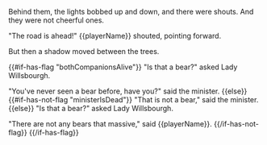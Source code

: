 Behind them, the lights bobbed up and down, and there were shouts. And they were not cheerful ones.

"The road is ahead!" {{playerName}} shouted, pointing forward.

But then a shadow moved between the trees.

{{#if-has-flag "bothCompanionsAlive"}}
"Is that a bear?" asked Lady Willsbourgh.

"You've never seen a bear before, have you?" said the minister.
{{else}}
{{#if-has-not-flag "ministerIsDead"}}
"That is not a bear," said the minister.
{{else}}
"Is that a bear?" asked Lady Willsbourgh.

"There are not any bears that massive," said {{playerName}}.
{{/if-has-not-flag}}
{{/if-has-flag}}
